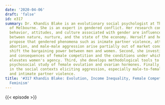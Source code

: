 ```yaml
---
date: '2020-04-06'
draft: 'false'
id: e317
summary: Dr. Khandis Blake is an evolutionary social psychologist at The University
  of Melbourne. She is an expert in gendered conflict. Her research considers how
  behavior, attitudes, and culture associated with gender are influenced by the interplay
  between nature, nurture, and the state of the economy. Herself and her collaborators
  propose that gendered phenomena such as inimate partner violence, attitudes toward
  abortion, and male-male aggression arise partially out of market conditions that
  shift the bargaining power between men and women. Second, she investigates the causes
  and consequences of female competition and the conditions under which female sexualization
  elevates women's agency. Third, she develops methodological tools to advance the
  psychosocial study of female ovulation and ovarian hormones. Finally, she is interested
  in the social contexts eliciting aggression, especially male-to-female aggression
  and intimate partner violence.
title: '#317 Khandis Blake: Evolution, Income Inequality, Female Competition, And
  Feminism'
---
```

{{< episode >}}
